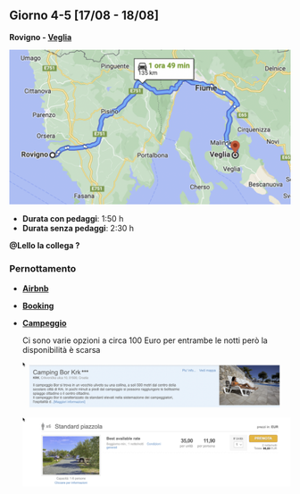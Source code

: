 ## Giorno 4-5 [17/08 - 18/08]

**Rovigno - [Veglia](https://www.google.it/maps/dir//Krk,+Croatia/@45.0809302,14.557481,13z/data=!4m9!4m8!1m0!1m5!1m1!1s0x47637041428ae45d:0xa2f0b329de802341!2m2!1d14.5925861!2d45.0809356!3e0)**

![image-20220728013447858](index.assets/image-20220728013447858.png)

- **Durata con pedaggi**: 1:50 h
- **Durata senza pedaggi**: 2:30 h

**@Lello la collega ?**

### Pernottamento

- **[Airbnb](https://www.airbnb.it/s/Porec--Cro%C3%A1cia/homes?tab_id=home_tab&refinement_paths%5B%5D=%2Fhomes&flexible_trip_lengths%5B%5D=one_week&date_picker_type=calendar&checkin=2022-08-17&checkout=2022-08-18&adults=4&source=structured_search_input_header&search_type=user_map_move&ne_lat=45.43309239442047&ne_lng=15.320682121145808&sw_lat=44.30118478909503&sw_lng=14.301700187552058&zoom=10&search_by_map=true&price_max=135)**

- **[Booking](https://www.booking.com/searchresults.it.html?label=gog235jc-1DCAEoggI46AdIFFgDaHGIAQGYARS4AQfIAQzYAQPoAQH4AQKIAgGoAgO4AsD0zpcGwAIB0gIkODQ2YzA2Y2EtM2Q1OC00ZDg4LWJhMzktMzdkNGI0NmU4ODg22AIE4AIB&sid=14c3b712ae6963fe7e421ad766a16f62&aid=397594&ss=Krk+Island%2C+Croatia&ssne=Pore%C4%8D+%28Parenzo%29&ssne_untouched=Pore%C4%8D+%28Parenzo%29&lang=it&src=searchresults&dest_id=2014&dest_type=region&ac_position=0&ac_click_type=b&ac_langcode=en&ac_suggestion_list_length=5&search_selected=true&search_pageview_id=e65162d273940249&checkin=2022-08-17&checkout=2022-08-18&group_adults=4&no_rooms=1&group_children=0&sb_travel_purpose=leisure&nflt=%3Bpri%3D2)**

- **[Campeggio](https://www.google.com/search?q=campeggio+veglia+17+agosto+croazia&sxsrf=ALiCzsaMEbt3xPRK-DyFIMmSn22nMy0W0w%3A1660142495743&ei=n8PzYs_xLO28xc8P0NKY4AE&oq=campeggio+veglia+17+agosto+croa&gs_lcp=Cgdnd3Mtd2l6EAMYADIFCCEQoAE6BwgAEEcQsAM6BAghEBVKBAhBGABKBAhGGABQlwRY9RJggCVoAXABeACAAXOIAdkDkgEDMy4ymAEAoAEByAEEwAEB&sclient=gws-wiz)**

  Ci sono varie opzioni a circa 100 Euro per entrambe le notti però la disponibilità è scarsa

  ![image-20220728015152717](index.assets/image-20220728015152717.png)

  ![image-20220728015202754](index.assets/image-20220728015202754.png)